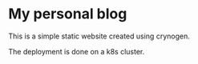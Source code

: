 # My personal blog

This is a simple static website created using crynogen.

The deployment is done on a k8s cluster.
